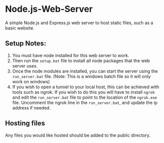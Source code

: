 # Node.js-Web-Server

A simple Node.js and Express.js web server to host static files, such as a basic website.

## Setup Notes:

1. You must have node installed for this web server to work.
2. Then run the `setup.bat` file to install all node packages that the web server uses.
3. Once the node modules are installed, you can start the server using the `run_server.bat` file. (Note: This is a windows batch file so it will only work on windows)
4. If you wish to open a tunnel to your local host, this can be achieved with tools such as ngrok. If you wish to do this you will have to
   install `ngrok` and edit the `run_server.bat` file to point to the location of the `ngrok.exe` file. Uncomment the ngrok line in the `run_server.bat`, and update the ip address if needed.

## Hosting files

Any files you would like hosted should be added to the public directory.
